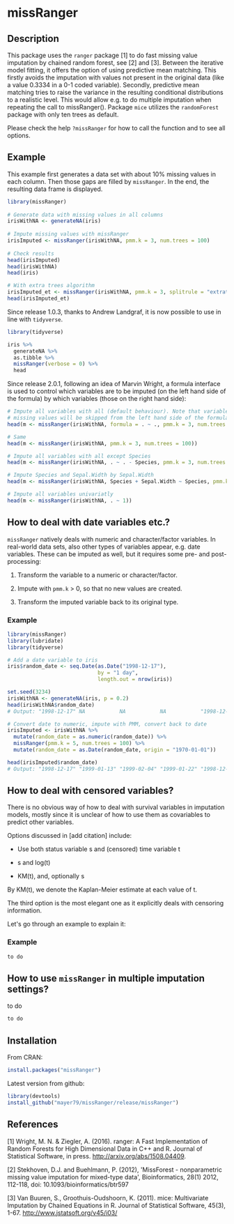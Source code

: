 # missRanger
 
## Description
 
This package uses the `ranger` package [1] to do fast missing value imputation by chained random forest, see [2] and [3]. 
Between the iterative model fitting, it offers the option of using predictive mean matching. This firstly avoids the 
imputation with values not present in the original data (like a value 0.3334 in a 0-1 coded variable). Secondly, predictive 
mean matching tries to raise the variance in the resulting conditional distributions to a realistic level. This would allow 
e.g. to do multiple imputation when repeating the call to missRanger(). Package `mice` utilizes the `randomForest` package with only ten trees as default.

Please check the help `?missRanger` for how to call the function and to see all options. 


## Example

This example first generates a data set with about 10% missing values in each column. 
Then those gaps are filled by `missRanger`. In the end, the resulting data frame is displayed.

``` r
library(missRanger)
 
# Generate data with missing values in all columns
irisWithNA <- generateNA(iris)
 
# Impute missing values with missRanger
irisImputed <- missRanger(irisWithNA, pmm.k = 3, num.trees = 100)
 
# Check results
head(irisImputed)
head(irisWithNA)
head(iris)

# With extra trees algorithm
irisImputed_et <- missRanger(irisWithNA, pmm.k = 3, splitrule = "extratrees", num.trees = 100)
head(irisImputed_et)
```

Since release 1.0.3, thanks to Andrew Landgraf, it is now possible to use in line with `tidyverse`.
``` r
library(tidyverse)

iris %>% 
  generateNA %>% 
  as.tibble %>% 
  missRanger(verbose = 0) %>% 
  head
```

Since release 2.0.1, following an idea of Marvin Wright, a formula interface is used to control which variables are to be imputed (on the left hand side of the formula) by which variables (those on the right hand side):

``` r
# Impute all variables with all (default behaviour). Note that variables without
# missing values will be skipped from the left hand side of the formula.
head(m <- missRanger(irisWithNA, formula = . ~ ., pmm.k = 3, num.trees = 100))

# Same
head(m <- missRanger(irisWithNA, pmm.k = 3, num.trees = 100))

# Impute all variables with all except Species
head(m <- missRanger(irisWithNA, . ~ . - Species, pmm.k = 3, num.trees = 100))

# Impute Species and Sepal.Width by Sepal.Width
head(m <- missRanger(irisWithNA, Species + Sepal.Width ~ Species, pmm.k = 3, num.trees = 100))

# Impute all variables univariatly
head(m <- missRanger(irisWithNA, . ~ 1))
```

## How to deal with date variables etc.?
`missRanger` natively deals with numeric and character/factor variables. In real-world data sets, also other types of variables appear, e.g. date variables. These can be imputed as well, but it requires some pre- and post-processing:

1. Transform the variable to a numeric or character/factor.

2. Impute with `pmm.k` > 0, so that no new values are created.

3. Transform the imputed variable back to its original type.

### Example
``` r
library(missRanger)
library(lubridate)
library(tidyverse)

# Add a date variable to iris
iris$random_date <- seq.Date(as.Date("1998-12-17"), 
                             by = "1 day", 
                             length.out = nrow(iris))

set.seed(3234)
irisWithNA <- generateNA(iris, p = 0.2)
head(irisWithNA$random_date)
# Output: "1998-12-17" NA           NA           NA           "1998-12-21" "1998-12-22"

# Convert date to numeric, impute with PMM, convert back to date
irisImputed <- irisWithNA %>% 
  mutate(random_date = as.numeric(random_date)) %>% 
  missRanger(pmm.k = 5, num.trees = 100) %>% 
  mutate(random_date = as.Date(random_date, origin = "1970-01-01"))

head(irisImputed$random_date)
# Output: "1998-12-17" "1999-01-13" "1999-02-04" "1999-01-22" "1998-12-21" "1998-12-22"

```

## How to deal with censored variables?
There is no obvious way of how to deal with survival variables in imputation models, mostly since it is unclear of how to use them as covariables to predict other variables. 

Options discussed in [add citation] include:

- Use both status variable s and (censored) time variable t

- s and log(t)

- KM(t), and, optionally s

By KM(t), we denote the Kaplan-Meier estimate at each value of t.

The third option is the most elegant one as it explicitly deals with censoring information.

Let's go through an example to explain it:

### Example

``` r
to do

```

## How to use `missRanger` in multiple imputation settings?

to do

``` r
to do

```


## Installation
From CRAN:
``` r
install.packages("missRanger")
```

Latest version from github:
``` r
library(devtools)
install_github("mayer79/missRanger/release/missRanger")
```

## References
[1]  Wright, M. N. & Ziegler, A. (2016). ranger: A Fast Implementation of Random Forests for High Dimensional Data in C++ and R. Journal of Statistical Software, in press. http://arxiv.org/abs/1508.04409. 
 
[2]  Stekhoven, D.J. and Buehlmann, P. (2012), 'MissForest - nonparametric missing value imputation for mixed-type data', Bioinformatics, 28(1) 2012, 112-118, doi: 10.1093/bioinformatics/btr597

[3]  Van Buuren, S., Groothuis-Oudshoorn, K. (2011). mice: Multivariate Imputation by Chained Equations in R. Journal of Statistical Software, 45(3), 1-67. http://www.jstatsoft.org/v45/i03/
